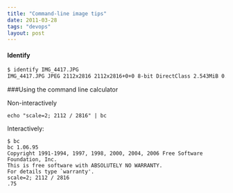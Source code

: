 ```yaml
---
title: "Command-line image tips"
date: 2011-03-28
tags: "devops"
layout: post
---
```


#### Identify
```bash
$ identify IMG_4417.JPG 
IMG_4417.JPG JPEG 2112x2816 2112x2816+0+0 8-bit DirectClass 2.543MiB 0.000u 0:00.000
```

###Using the command line calculator

Non-interactively
```
echo "scale=2; 2112 / 2816" | bc
```

Interactively:

```
$ bc
bc 1.06.95
Copyright 1991-1994, 1997, 1998, 2000, 2004, 2006 Free Software Foundation, Inc.
This is free software with ABSOLUTELY NO WARRANTY.
For details type `warranty'. 
scale=2; 2112 / 2816
.75
```
